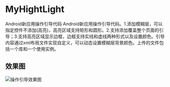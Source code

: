 # MyHightLight
Android新应用操作引导代码
Android新应用操作引导代码。1.添加模糊层，可以指定控件不添加(高亮)，高亮区域支持矩形和圆形。2.支持添加覆盖整个页面的引导；3.支持高亮区域显示边框，边框支持实线和虚线两种形式以及设置颜色。引导内容通过xml布局文件实现自定义，可以动态设置模糊层背景颜色。上传的文件包括一个库和一个使用实例。

## 效果图
![操作引导效果图](http://img.blog.csdn.net/20161226224410736?watermark/2/text/aHR0cDovL2Jsb2cuY3Nkbi5uZXQvSVRSZW5q/font/5a6L5L2T/fontsize/400/fill/I0JBQkFCMA==/dissolve/70/gravity/Center)
